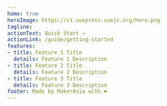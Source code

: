 ```yaml
---
home: true
heroImage: https://v1.vuepress.vuejs.org/hero.png
tagline: 
actionText: Quick Start →
actionLink: /guide/getting-started
features:
- title: Feature 1 Title
  details: Feature 1 Description
- title: Feature 2 Title
  details: Feature 2 Description
- title: Feature 3 Title
  details: Feature 3 Description
footer: Made by MakerAsia with ❤️
---
```

